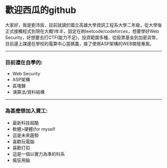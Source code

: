 # 歡迎西瓜的github

大家好，我是劉沛辰，目前就讀於國立高雄大學資訊工程系大學二年級，從大學後正式接觸程式到現在大概1年半，固定在刷leetcode/codeforces，想要學好Web Security，好想要去打CTF(能力不足)，投資範圍多種，從股票基金到加密貨幣，目前邊上課邊在學校的電算中心當碼農，接了使用ASP架構的WEB開發專案。

---
### 目前還在自學的:
- Web Security
- ASP架構
- 區塊鍊
- 演算法/資料結構

---
### 為甚麼想加入資工:
- 最新科技超酷
- 軟體>硬體(for myself
- 這是未來趨勢
- 喜歡玩電腦
- 喜歡打扣
- 這是一個以實力為準的科系
- 瘋狂用腦
